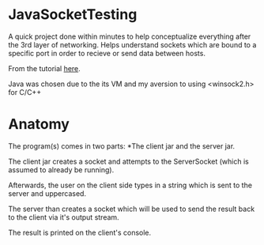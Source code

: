 # JavaSocketTesting
A quick project done within minutes to help conceptualize everything after the 3rd layer of networking. Helps understand sockets which are bound to a specific port in order to recieve or send data between hosts.

From the tutorial [here](https://www.youtube.com/watch?v=bWKbdPAovFA&list=PLoW9ZoLJX39Xcdaa4Dn5WLREHblolbji4&ab_channel=AbhayRedkar
). 

Java was chosen due to the its VM and my aversion to using <winsock2.h> for C/C++

# Anatomy
The program(s) comes in two parts: 
*The client jar and the server jar.

The client jar creates a socket and attempts to the ServerSocket (which is assumed to already be running).

Afterwards, the user on the client side types in a string which is sent to the server and uppercased.

The server than creates a socket which will be used to send the result back to the client via it's output stream.

The result is printed on the client's console.
